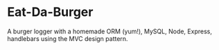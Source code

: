 # Eat-Da-Burger
A burger logger with a homemade ORM (yum!), MySQL, Node, Express, handlebars using the MVC design pattern.
